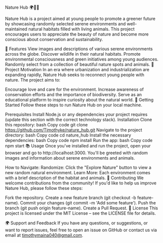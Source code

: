 Nature Hub 🌍🌳🌳

Nature Hub is a project aimed at young people to promote a greener future by showcasing randomly selected serene environments and well-maintained natural habitats filled with living animals. This project encourages users to appreciate the beauty of nature and become more conscious about conservation and sustainability.

🌟 Features
View images and descriptions of various serene environments across the globe.
Discover wildlife in their natural habitats.
Promote environmental consciousness and green initiatives among young audiences.
Randomly select from a collection of beautiful nature spots and animals.
🌱 Project Motivation
In an era where urbanization and industrialization are expanding rapidly, Nature Hub seeks to reconnect young people with nature. The project aims to:

Encourage love and care for the environment.
Increase awareness of conservation efforts and the importance of biodiversity.
Serve as an educational platform to inspire curiosity about the natural world.
🚀 Getting Started
Follow these steps to run Nature Hub on your local machine.

Prerequisites
Install Node.js or any dependencies your project requires (update this section with the correct technology stack).
Installation
Clone this repository:
bash
Copy code
git clone https://github.com/Timothyke/nature_hub.git
Navigate to the project directory:
bash
Copy code
cd nature_hub
Install the necessary dependencies:
bash
Copy code
npm install
Run the app:
bash
Copy code
npm start
📚 Usage
Once you've installed and run the project, open your browser and go to http://localhost:3000. You'll be greeted with random images and information about serene environments and animals.

How to Navigate:
Randomize: Click the "Explore Nature" button to view a new random natural environment.
Learn More: Each environment comes with a brief description of the habitat and animals.
🤝 Contributing
We welcome contributions from the community! If you'd like to help us improve Nature Hub, please follow these steps:

Fork the repository.
Create a new feature branch (git checkout -b feature-name).
Commit your changes (git commit -m 'Add some feature').
Push the branch (git push origin feature-name).
Create a Pull Request.
📄 License
This project is licensed under the MIT License – see the LICENSE file for details.

🌍 Support and Feedback
If you have any questions, or suggestions, or want to report issues, feel free to open an issue on GitHub or contact us via email at timothymaina040@gmail.com.
